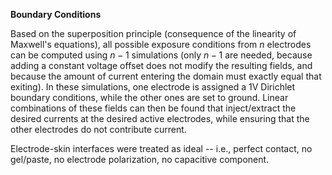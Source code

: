 **Boundary Conditions**

Based on the superposition principle (consequence of the linearity of Maxwell's equations), all possible exposure conditions from $n$ electrodes can be computed using $n-1$ simulations (only $n-1$ are needed, because adding a constant voltage offset does not modify the resulting fields, and because the amount of current entering the domain must exactly equal that exiting). In these simulations, one electrode is assigned a 1V Dirichlet boundary conditions, while the other ones are set to ground. Linear combinations of these fields can then be found that inject/extract the desired currents at the desired active electrodes, while ensuring that the other electrodes do not contribute current.

Electrode-skin interfaces were treated as ideal -- i.e., perfect contact, no gel/paste, no electrode polarization, no capacitive component.
